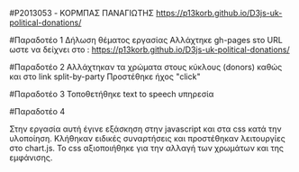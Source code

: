 #P2013053 - ΚΟΡΜΠΑΣ ΠΑΝΑΓΙΩΤΗΣ
https://p13korb.github.io/D3js-uk-political-donations/

#Παραδοτέο 1 
Δήλωση θέματος εργασίας
Αλλάχτηκε gh-pages sτο URL ωστε να δείχνει στο : https://p13korb.github.io/D3js-uk-political-donations/

#Παραδοτέο 2
Αλλάχτηκαν τα χρώματα στους κύκλους (donors) καθώς και στο link split-by-party
Προστέθηκε ήχος "click"

#Παραδοτέο 3
Τοποθετήθηκε text to speech υπηρεσία

#Παραδοτέο 4

Στην εργασία αυτή έγινε εξάσκηση στην javascript και στα css κατά την υλοποίηση. Κλήθηκαν ειδικές συναρτήσεις και προστέθηκαν λειτουργίες στο chart.js.
Το css αξιοποιήθηκε για την αλλαγή των χρωμάτων και της εμφάνισης.
